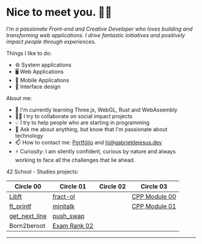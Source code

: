 # Nice to meet you. 👋🏾

*I'm a passionate Front-end and Creative Developer who loves building and transforming web applications. I drive fantastic initiatives and positively impact people through experiences.*

Things I like to do:

- ⚙️ System applications
- 🖥 Web Applications
- 📱 Mobile Applications
- 🎨 Interface design

About me:

- 🌱 I'm currently learning Three.js, WebGL, Rust and WebAssembly
- ✊🏽 I try to collaborate on social impact projects
- 💡 I try to help people who are starting in programming
- 💬 Ask me about anything, but know that I'm passionate about technology
- 📫 How to contact me: [Portfólio](http://gabrieldejesus.dev) and hi@gabrieldejesus.dev
- ⚡ Curiosity: I am silently confident, curious by nature and always working to face all the challenges that lie ahead.

42 School - Studies projects:

| Circle 00                                                           | Circle 01                                                         | Circle 02 | Circle 03                                                           |
| ------------------------------------------------------------------- | ----------------------------------------------------------------- | --------- | ------------------------------------------------------------------- |
| [Libft](https://github.com/gabrieldejesus/42-Libft)                 | [fract-ol](https://github.com/gabrieldejesus/42-fract-ol)         |           | [CPP Module 00](https://github.com/gabrieldejesus/42-cpp-module-00) |
| [ft_printf](https://github.com/gabrieldejesus/42-ft_printf)         | [minitalk](https://github.com/gabrieldejesus/42-minitalk)         |           | [CPP Module 01](https://github.com/gabrieldejesus/42-cpp-module-01) |
| [get_next_line](https://github.com/gabrieldejesus/42-get_next_line) | [push_swap](https://github.com/gabrieldejesus/42-push_swap)       |           |                                                                     |
| Born2beroot                                                         | [Exam Rank 02](https://github.com/gabrieldejesus/42-Exam_Rank_02) |           |                                                                     |
---

